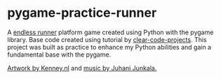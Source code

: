 # pygame-practice-runner
A [endless runner](https://en.wikipedia.org/wiki/Endless_runner) platform game created using Python with the pygame library. Base code created using tutorial by [clear-code-projects](https://github.com/clear-code-projects).
This project was built as practice to enhance my Python abilities and gain a fundamental base with the pygame.

[Artwork by Kenney.nl](https://opengameart.org/content/platformer-art-pixel-edition) and [music by Juhani Junkala.](https://opengameart.org/content/5-chiptunes-action)
